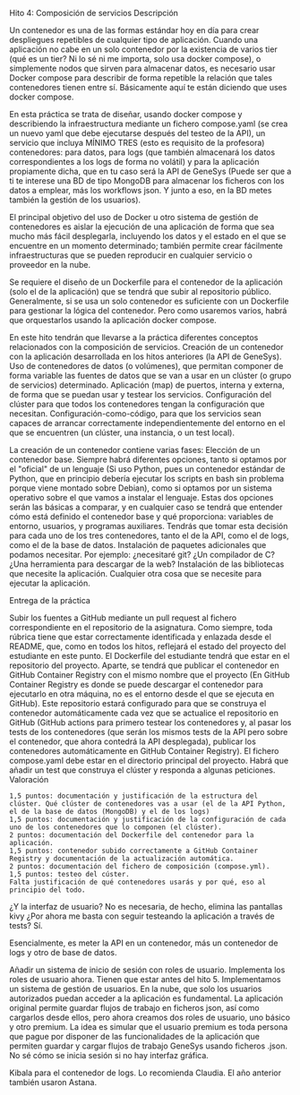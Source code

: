 Hito 4: Composición de servicios
Descripción

Un contenedor es una de las formas estándar hoy en día para crear despliegues repetibles de cualquier tipo de aplicación. Cuando una aplicación no cabe en un solo contenedor por la existencia de varios tier (qué es un tier? Ni lo sé ni me importa, solo usa docker compose), o simplemente nodos que sirven para almacenar datos, es necesario usar Docker compose para describir de forma repetible la relación que tales contenedores tienen entre sí. Básicamente aquí te están diciendo que uses docker compose.

En esta práctica se trata de diseñar, usando docker compose y describiendo la infraestructura mediante un fichero compose.yaml (se crea un nuevo yaml que debe ejecutarse después del testeo de la API), un servicio que incluya MÍNIMO TRES (esto es requisito de la profesora) contenedores: para datos, para logs (que también almacenará los datos correspondientes a los logs de forma no volátil) y para la aplicación propiamente dicha, que en tu caso será la API de GeneSys (Puede ser que a ti te interese una BD de tipo MongoDB para almacenar los ficheros con los datos a emplear, más los workflows json. Y junto a eso, en la BD metes también la gestión de los usuarios).

El principal objetivo del uso de Docker u otro sistema de gestión de contenedores es aislar la ejecución de una aplicación de forma que sea mucho más fácil desplegarla, incluyendo los datos y el estado en el que se encuentre en un momento determinado; también permite crear fácilmente infraestructuras que se pueden reproducir en cualquier servicio o proveedor en la nube.

Se requiere el diseño de un Dockerfile para el contenedor de la aplicación (solo el de la aplicación) que se tendrá que subir al repositorio público. Generalmente, si se usa un solo contenedor es suficiente con un Dockerfile para gestionar la lógica del contenedor. Pero como usaremos varios, habrá que orquestarlos usando la aplicación docker compose.

En este hito tendrán que llevarse a la práctica diferentes conceptos relacionados con la composición de servicios.
    Creación de un contenedor con la aplicación desarrollada en los hitos anteriores (la API de GeneSys).
    Uso de contenedores de datos (o volúmenes), que permitan componer de forma variable las fuentes de datos que se van a usar en un clúster (o grupo de servicios) determinado.
    Aplicación (map) de puertos, interna y externa, de forma que se puedan usar y testear los servicios.
    Configuración del clúster para que todos los contenedores tengan la configuración que necesitan.
    Configuración-como-código, para que los servicios sean capaces de arrancar correctamente independientemente del entorno en el que se encuentren (un clúster, una instancia, o un test local).

La creación de un contenedor contiene varias fases:
    Elección de un contenedor base. Siempre habrá diferentes opciones, tanto si optamos por el "oficial" de un lenguaje (Si uso Python, pues un contenedor estándar de Python, que en principio debería ejecutar los scripts en bash sin problema porque viene montado sobre Debian), como si optamos por un sistema operativo sobre el que vamos a instalar el lenguaje. Estas dos opciones serán las básicas a comparar, y en cualquier caso se tendrá que entender cómo está definido el contenedor base y qué proporciona: variables de entorno, usuarios, y programas auxiliares. Tendrás que tomar esta decisión para cada uno de los tres contenedores, tanto el de la API, como el de logs, como el de la base de datos.
    Instalación de paquetes adicionales que podamos necesitar. Por ejemplo: ¿necesitaré git? ¿Un compilador de C? ¿Una herramienta para descargar de la web?
    Instalación de las bibliotecas que necesite la aplicación.
    Cualquier otra cosa que se necesite para ejecutar la aplicación.

Entrega de la práctica

Subir los fuentes a GitHub mediante un pull request al fichero correspondiente en el repositorio de la asignatura. Como siempre, toda rúbrica tiene que estar correctamente identificada y enlazada desde el README, que, como en todos los hitos, reflejará el estado del proyecto del estudiante en este punto. El Dockerfile del estudiante tendrá que estar en el repositorio del proyecto. Aparte, se tendrá que publicar el contenedor en GitHub Container Registry con el mismo nombre que el proyecto (En GitHub Container Registry es donde se puede descargar el contenedor para ejecutarlo en otra máquina, no es el entorno desde el que se ejecuta en GitHub). Este repositorio estará configurado para que se construya el contenedor automáticamente cada vez que se actualice el repositorio en GitHub (GitHub actions para primero testear los contenedores y, al pasar los tests de los contenedores (que serán los mismos tests de la API pero sobre el contenedor, que ahora contedrá la API desplegada), publicar los contenedores automáticamente en GitHub Container Registry). El fichero compose.yaml debe estar en el directorio principal del proyecto. Habrá que añadir un test que construya el clúster y responda a algunas peticiones.
Valoración

    1,5 puntos: documentación y justificación de la estructura del clúster. Qué clúster de contenedores vas a usar (el de la API Python, el de la base de datos (MongoDB) y el de los logs)
    1,5 puntos: documentación y justificación de la configuración de cada uno de los contenedores que lo componen (el clúster).
    2 puntos: documentación del Dockerfile del contenedor para la aplicación.
    1,5 puntos: contenedor subido correctamente a GitHub Container Registry y documentación de la actualización automática.
    2 puntos: documentación del fichero de composición (compose.yml).
    1,5 puntos: testeo del cúster.
    Falta justificación de qué contenedores usarás y por qué, eso al principio del todo.
    
¿Y la interfaz de usuario? No es necesaria, de hecho, elimina las pantallas kivy ¿Por ahora me basta con seguir testeando la aplicación a través de tests? Sí. 

Esencialmente, es meter la API en un contenedor, más un contenedor de logs y otro de base de datos.

Añadir un sistema de inicio de sesión con roles de usuario. Implementa los roles de usuario ahora. Tienen que estar antes del hito 5. Implementamos un sistema de gestión de usuarios. En la nube, que solo los usuarios autorizados puedan acceder a la aplicación es fundamental. La aplicación original permite guardar flujos de trabajo en ficheros json, así como cargarlos desde ellos, pero ahora creamos dos roles de usuario, uno básico y otro premium. La idea es simular que el usuario premium es toda persona que pague por disponer de las funcionalidades de la aplicación que permiten guardar y cargar flujos de trabajo GeneSys usando ficheros .json. No sé cómo se inicia sesión si no hay interfaz gráfica.

Kibala para el contenedor de logs. Lo recomienda Claudia. El año anterior también usaron Astana.
